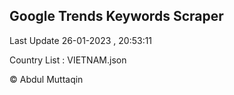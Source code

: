 

## Google Trends Keywords Scraper 
 
Last Update 26-01-2023 , 20:53:11

Country List :
VIETNAM.json



© Abdul Muttaqin 
